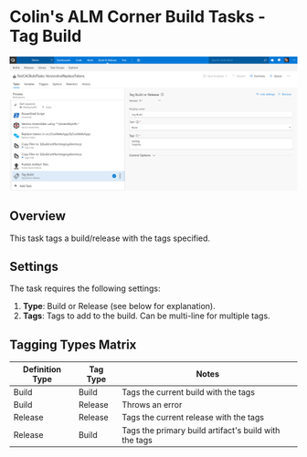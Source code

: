 # Colin's ALM Corner Build Tasks - Tag Build

![Tag Build/Release Task](../../images/ss_tagBuild.png)

## Overview
This task tags a build/release with the tags specified.

## Settings
The task requires the following settings:

1. **Type**: Build or Release (see below for explanation).
1. **Tags**: Tags to add to the build. Can be multi-line for multiple tags.

## Tagging Types Matrix

| Definition Type | Tag Type | Notes |
| --- | --- | ------ |
| Build | Build | Tags the current build with the tags |
| Build | Release | Throws an error |
| Release | Release | Tags the current release with the tags |
| Release | Build | Tags the primary build artifact's build with the tags |